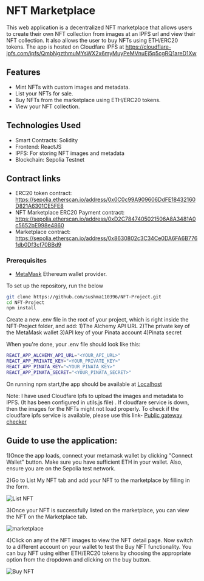 #  NFT Marketplace 

This web application is a decentralized NFT marketplace that allows users to create their own NFT collection from images at an IPFS url and view their NFT collection. It also allows the user to buy NFTs using ETH/ERC20 tokens. The app is hosted on Cloudfare IPFS at https://cloudflare-ipfs.com/ipfs/QmbNgzthmuMYsWX2x6myMuyPeMVnuEj5p5cgRQ1areD1Xw


## Features

- Mint NFTs with custom images and metadata.
- List your NFTs for sale.
- Buy NFTs from the marketplace using ETH/ERC20 tokens.
- View your NFT collection.

## Technologies Used

- Smart Contracts: Solidity
- Frontend: ReactJS
- IPFS: For storing NFT images and metadata 
- Blockchain: Sepolia Testnet

## Contract links
- ERC20 token contract: https://sepolia.etherscan.io/address/0x0C0c99A909606DdFE18432160D821A6301CE5FE8
- NFT Marketplace ERC20 Payment contract: https://sepolia.etherscan.io/address/0xD2C7847405021506A8A3481A0c5652bE998e4860
- Marketplace contract: https://sepolia.etherscan.io/address/0x8630802c3C34Ce0DA6FA6B7761db0Df3cf70BBd9

### Prerequisites

- [MetaMask](https://metamask.io/) Ethereum wallet provider.

To set up the repository, run the below
```bash
git clone https://github.com/sushma110396/NFT-Project.git
cd NFT-Project
npm install
```

Create a new .env file in the root of your project, which is right inside the NFT-Project folder, and add:
1)The Alchemy API URL 
2)The private key of the MetaMask wallet
3)API key of your Pinata account
4)Pinata secret

When you're done, your .env file should look like this:

```bash
REACT_APP_ALCHEMY_API_URL="<YOUR_API_URL>"
REACT_APP_PRIVATE_KEY="<YOUR_PRIVATE_KEY>"
REACT_APP_PINATA_KEY="<YOUR_PINATA_KEY>"
REACT_APP_PINATA_SECRET="<YOUR_PINATA_SECRET>"
```

On running npm start,the app should be available at [Localhost](http://localhost:3000/)

Note: I have used Cloudfare Ipfs to upload the images and metadata to IPFS. (It has been configured in utils.js file) . If cloudfare service is down, then the images for the NFTs might not load properly.
To check if the cloudfare ipfs service is available, please use this link- [Public gateway checker](https://ipfs.github.io/public-gateway-checker/)

## Guide to use the application:
1)Once the app loads, connect your metamask wallet by clicking "Connect Wallet" button. Make sure you have sufficient ETH in your wallet. Also, ensure you are on the Sepolia test network.

2)Go to List My NFT tab and add your NFT to the marketplace by filling in the form.

![List NFT](https://github.com/sushma110396/NFT-Project/assets/122709593/8bf64e07-cd46-4143-86ff-96c401e8a4f1)

3)Once your NFT is successfully listed on the marketplace, you can view the NFT on the Marketplace tab.


![marketplace](https://github.com/sushma110396/NFT-Project/assets/122709593/f460cbc2-10a2-41ef-941b-43dc7198eed3)

4)Click on any of the NFT images to view the NFT detail page. Now switch to a different account on your wallet to test the Buy NFT functionality. You can buy NFT using either ETH/ERC20 tokens by choosing the appropriate option from the dropdown and clicking on the buy button.

![Buy NFT](https://github.com/sushma110396/NFT-Project/assets/122709593/e8c1b5f2-a4f3-49f3-99a9-86180243e771)
